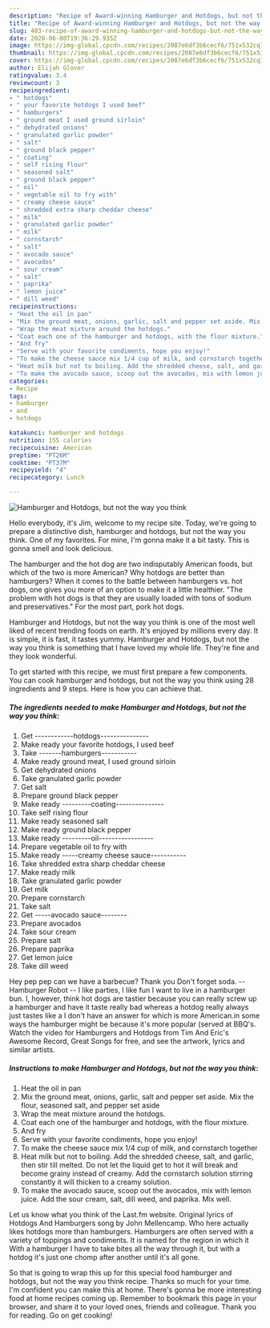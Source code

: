 ```yaml
---
description: "Recipe of Award-winning Hamburger and Hotdogs, but not the way you think"
title: "Recipe of Award-winning Hamburger and Hotdogs, but not the way you think"
slug: 483-recipe-of-award-winning-hamburger-and-hotdogs-but-not-the-way-you-think
date: 2020-06-08T19:36:29.935Z
image: https://img-global.cpcdn.com/recipes/2087e6df3b6cecf6/751x532cq70/hamburger-and-hotdogs-but-not-the-way-you-think-recipe-main-photo.jpg
thumbnail: https://img-global.cpcdn.com/recipes/2087e6df3b6cecf6/751x532cq70/hamburger-and-hotdogs-but-not-the-way-you-think-recipe-main-photo.jpg
cover: https://img-global.cpcdn.com/recipes/2087e6df3b6cecf6/751x532cq70/hamburger-and-hotdogs-but-not-the-way-you-think-recipe-main-photo.jpg
author: Elijah Glover
ratingvalue: 3.4
reviewcount: 3
recipeingredient:
- " hotdogs"
- " your favorite hotdogs I used beef"
- " hamburgers"
- " ground meat I used ground sirloin"
- " dehydrated onions"
- " granulated garlic powder"
- " salt"
- " ground black pepper"
- " coating"
- " self rising flour"
- " seasoned salt"
- " ground black pepper"
- " oil"
- " vegetable oil to fry with"
- " creamy cheese sauce"
- " shredded extra sharp cheddar cheese"
- " milk"
- " granulated garlic powder"
- " milk"
- " cornstarch"
- " salt"
- " avocado sauce"
- " avocados"
- " sour cream"
- " salt"
- " paprika"
- " lemon juice"
- " dill weed"
recipeinstructions:
- "Heat the oil in pan"
- "Mix the ground meat, onions, garlic, salt and pepper set aside. Mix the flour, seasoned salt, and pepper set aside"
- "Wrap the meat mixture around the hotdogs."
- "Coat each one of the hamburger and hotdogs, with the flour mixture."
- "And fry"
- "Serve with your favorite condiments, hope you enjoy!"
- "To make the cheese sauce mix 1/4 cup of milk, and cornstarch together"
- "Heat milk but not to boiling. Add the shredded cheese, salt, and garlic, then stir till melted. Do not let the liquid get to hot it will break and become grainy instead of creamy. Add the cornstarch solution stirring constantly it will thicken to a creamy solution."
- "To make the avocado sauce, scoop out the avocados, mix with lemon juice. Add the sour cream, salt, dill weed, and paprika. Mix well."
categories:
- Recipe
tags:
- hamburger
- and
- hotdogs

katakunci: hamburger and hotdogs 
nutrition: 155 calories
recipecuisine: American
preptime: "PT26M"
cooktime: "PT37M"
recipeyield: "4"
recipecategory: Lunch

---
```



![Hamburger and Hotdogs, but not the way you think](https://img-global.cpcdn.com/recipes/2087e6df3b6cecf6/751x532cq70/hamburger-and-hotdogs-but-not-the-way-you-think-recipe-main-photo.jpg)

Hello everybody, it's Jim, welcome to my recipe site. Today, we're going to prepare a distinctive dish, hamburger and hotdogs, but not the way you think. One of my favorites. For mine, I'm gonna make it a bit tasty. This is gonna smell and look delicious.

The hamburger and the hot dog are two indisputably American foods, but which of the two is more American? Why hotdogs are better than hamburgers? When it comes to the battle between hamburgers vs. hot dogs, one gives you more of an option to make it a little healthier. &#34;The problem with hot dogs is that they are usually loaded with tons of sodium and preservatives.&#34; For the most part, pork hot dogs.

Hamburger and Hotdogs, but not the way you think is one of the most well liked of recent trending foods on earth. It's enjoyed by millions every day. It is simple, it is fast, it tastes yummy. Hamburger and Hotdogs, but not the way you think is something that I have loved my whole life. They're fine and they look wonderful.


To get started with this recipe, we must first prepare a few components. You can cook hamburger and hotdogs, but not the way you think using 28 ingredients and 9 steps. Here is how you can achieve that.

<!--inarticleads1-->

##### The ingredients needed to make Hamburger and Hotdogs, but not the way you think:

1. Get  ------------hotdogs---------------
1. Make ready  your favorite hotdogs, I used beef
1. Take  -------hamburgers-----------
1. Make ready  ground meat, I used ground sirloin
1. Get  dehydrated onions
1. Take  granulated garlic powder
1. Get  salt
1. Prepare  ground black pepper
1. Make ready  ---------coating---------------
1. Take  self rising flour
1. Make ready  seasoned salt
1. Make ready  ground black pepper
1. Make ready  ---------oil-----------------
1. Prepare  vegetable oil to fry with
1. Make ready  -----creamy cheese sauce-----------
1. Take  shredded extra sharp cheddar cheese
1. Make ready  milk
1. Take  granulated garlic powder
1. Get  milk
1. Prepare  cornstarch
1. Take  salt
1. Get  -----avocado sauce--------
1. Prepare  avocados
1. Take  sour cream
1. Prepare  salt
1. Prepare  paprika
1. Get  lemon juice
1. Take  dill weed


Hey pep pep can we have a barbecue? Thank you Don&#39;t forget soda. -- Hamburger Robot -- I like parties, I like fun I want to live in a hamburger bun. I, however, think hot dogs are tastier because you can really screw up a hamburger and have it taste really bad whereas a hotdog really always just tastes like a I don&#39;t have an answer for which is more American.in some ways the hamburger might be because it&#39;s more popular (served at BBQ&#39;s. Watch the video for Hamburgers and Hotdogs from Tim And Eric&#39;s Awesome Record, Great Songs for free, and see the artwork, lyrics and similar artists. 

<!--inarticleads2-->

##### Instructions to make Hamburger and Hotdogs, but not the way you think:

1. Heat the oil in pan
1. Mix the ground meat, onions, garlic, salt and pepper set aside. Mix the flour, seasoned salt, and pepper set aside
1. Wrap the meat mixture around the hotdogs.
1. Coat each one of the hamburger and hotdogs, with the flour mixture.
1. And fry
1. Serve with your favorite condiments, hope you enjoy!
1. To make the cheese sauce mix 1/4 cup of milk, and cornstarch together
1. Heat milk but not to boiling. Add the shredded cheese, salt, and garlic, then stir till melted. Do not let the liquid get to hot it will break and become grainy instead of creamy. Add the cornstarch solution stirring constantly it will thicken to a creamy solution.
1. To make the avocado sauce, scoop out the avocados, mix with lemon juice. Add the sour cream, salt, dill weed, and paprika. Mix well.


Let us know what you think of the Last.fm website. Original lyrics of Hotdogs And Hamburgers song by John Mellencamp. Who here actually likes hotdogs more than hamburgers. Hamburgers are often served with a variety of toppings and condiments. It is named for the region in which it With a hamburger I have to take bites all the way through it, but with a hotdog it&#39;s just one chomp after another until it&#39;s all gone. 

So that is going to wrap this up for this special food hamburger and hotdogs, but not the way you think recipe. Thanks so much for your time. I'm confident you can make this at home. There's gonna be more interesting food at home recipes coming up. Remember to bookmark this page in your browser, and share it to your loved ones, friends and colleague. Thank you for reading. Go on get cooking!
